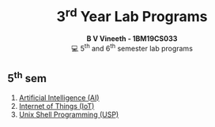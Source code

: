 <div align="center">
  <h1> 3<sup>rd</sup> Year Lab Programs </h1>
  <strong>B V Vineeth - 1BM19CS033</strong><br>
  💻 5<sup>th</sup> and 6<sup>th</sup> semester lab programs
</div>

## 5<sup>th</sup> sem

<div>
  <ol>
    <li><a href="https://vinsdragonis.github.io/3rd-year-labs/AI/">Artificial Intelligence (AI)</a></li>
    <li><a href="https://github.com/vineethbv/3rd-year-labs/tree/main/IoT">Internet of Things (IoT)</a></li>
    <li><a href="https://github.com/vineethbv/3rd-year-labs/tree/main/USP">Unix Shell Programming (USP)</a></li>
  </ol>
</div>
